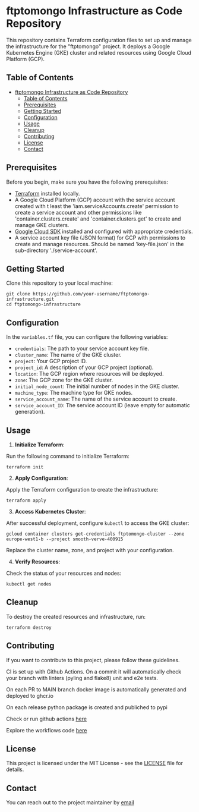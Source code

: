 # ftptomongo Infrastructure as Code Repository

This repository contains Terraform configuration files to set up and manage the infrastructure for the "ftptomongo" project. It deploys a Google Kubernetes Engine (GKE) cluster and related resources using Google Cloud Platform (GCP).

## Table of Contents

- [ftptomongo Infrastructure as Code Repository](#ftptomongo-infrastructure-as-code-repository)
  - [Table of Contents](#table-of-contents)
  - [Prerequisites](#prerequisites)
  - [Getting Started](#getting-started)
  - [Configuration](#configuration)
  - [Usage](#usage)
  - [Cleanup](#cleanup)
  - [Contributing](#contributing)
  - [License](#license)
  - [Contact](#contact)

## Prerequisites

Before you begin, make sure you have the following prerequisites:

- [Terraform](https://www.terraform.io/downloads.html) installed locally.
- A Google Cloud Platform (GCP) account with the service account created with t least the 'iam.serviceAccounts.create' permission to create a service account and other permissions like 'container.clusters.create' and 'container.clusters.get' to create and manage GKE clusters.
- [Google Cloud SDK](https://cloud.google.com/sdk/docs/install) installed and configured with appropriate credentials.
- A service account key file (JSON format) for GCP with permissions to create and manage resources. Should be named 'key-file.json' in the sub-directory './service-account'.

## Getting Started

Clone this repository to your local machine:

```shell
git clone https://github.com/your-username/ftptomongo-infrastructure.git
cd ftptomongo-infrastructure
```

## Configuration

In the `variables.tf` file, you can configure the following variables:

- `credentials`: The path to your service account key file.
- `cluster_name`: The name of the GKE cluster.
- `project`: Your GCP project ID.
- `project_id`: A description of your GCP project (optional).
- `location`: The GCP region where resources will be deployed.
- `zone`: The GCP zone for the GKE cluster.
- `initial_node_count`: The initial number of nodes in the GKE cluster.
- `machine_type`: The machine type for GKE nodes.
- `service_account_name`: The name of the service account to create.
- `service_account_ID`: The service account ID (leave empty for automatic generation).

## Usage

1. **Initialize Terraform**:

Run the following command to initialize Terraform:

```shell
terraform init
```

2. **Apply Configuration**:

Apply the Terraform configuration to create the infrastructure:

```shell
terraform apply
```

3. **Access Kubernetes Cluster**:

After successful deployment, configure `kubectl` to access the GKE cluster:

```shell
gcloud container clusters get-credentials ftptomongo-cluster --zone europe-west1-b --project smooth-verve-400915
```

Replace the cluster name, zone, and project with your configuration.

4. **Verify Resources**:

Check the status of your resources and nodes:

```shell
kubectl get nodes
```

## Cleanup

To destroy the created resources and infrastructure, run:

```shell
terraform destroy
```

## Contributing

If you want to contribute to this project, please follow these guidelines.

CI is set up with Github Actions.
On a commit it will automatically check your branch with linters (pyling and flake8)
unit and e2e tests.

On each PR to MAIN branch docker image is automatically generated and deployed to ghcr.io

On each release python package is created and publiched to pypi

Check or run github actions [here](https://github.com/nill2/ftptomongo/actions)

Explore the workflows code [here](https://github.com/nill2/ftptomongo/tree/main/.github/workflows)

## License

This project is licensed under the MIT License - see the [LICENSE](LICENSE) file for details.

## Contact

You can reach out to the project maintainer by [email](mailto:danil.d.kabanov@gmail.com)
